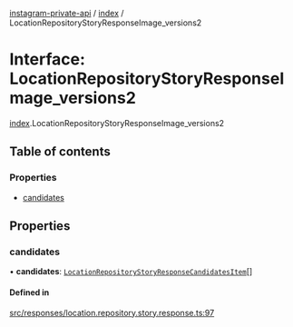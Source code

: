 [instagram-private-api](../../README.md) / [index](../../modules/index.md) / LocationRepositoryStoryResponseImage_versions2

# Interface: LocationRepositoryStoryResponseImage\_versions2

[index](../../modules/index.md).LocationRepositoryStoryResponseImage_versions2

## Table of contents

### Properties

- [candidates](LocationRepositoryStoryResponseImage_versions2.md#candidates)

## Properties

### candidates

• **candidates**: [`LocationRepositoryStoryResponseCandidatesItem`](LocationRepositoryStoryResponseCandidatesItem.md)[]

#### Defined in

[src/responses/location.repository.story.response.ts:97](https://github.com/Nerixyz/instagram-private-api/blob/0e0721c/src/responses/location.repository.story.response.ts#L97)
